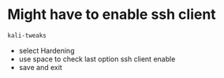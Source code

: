 # Might have to enable ssh client

```bash
kali-tweaks
```

- select Hardening
- use space to check last option ssh client enable
- save and exit
